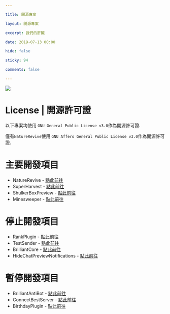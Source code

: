 ```yaml
---

title: 開源專案

layout: 開源專案

excerpt: 我們的肝臟

date: 2019-07-13 00:00

hide: false

sticky: 94

comments: false

---
```


![](https://media.discordapp.net/attachments/596718421966716928/971190210928992267/AddText_05-04-06.36.35.png)

# License | 開源許可證

以下專案均使用 `GNU General Public License v3.0`作為開源許可證.

僅有` NatureRevive `使用 ` GNU Affero General Public License v3.0 `作為開源許可證.

# 主要開發項目

- NatureRevive - [點此前往](https://github.com/BrilliantTeam/NatureRevive)
- SuperHarvest - [點此前往](https://github.com/BrilliantTeam/SuperHarvest)
- ShulkerBoxPreview - [點此前往](https://github.com/BrilliantTeam/ShulkerBoxPreview)
- Minesweeper - [點此前往](https://github.com/BrilliantTeam/Minesweeper)

# 停止開發項目

- RankPlugin - [點此前往](https://github.com/BrilliantTeam/RankPlugin)
- TestSender - [點此前往](https://github.com/BrilliantTeam/TestSender)
- BrilliantCore - [點此前往](https://github.com/BrilliantTeam/BrilliantCore)
- HideChatPreviewNotifications - [點此前往](https://github.com/BrilliantTeam/HideChatPreviewNotifications)

# 暫停開發項目

- BrilliantAntiBot - [點此前往](https://github.com/BrilliantTeam/BrilliantAntiBot)
- ConnectBestServer - [點此前往](https://github.com/BrilliantTeam/ConnectBestServer)
- BirthdayPlugin - [點此前往](https://github.com/BrilliantTeam/BirthdayPlugin)
